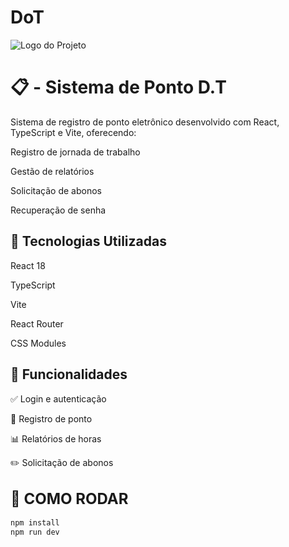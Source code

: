 # DoT

![Logo do Projeto](LOGO1.png)

# 📋 - Sistema de Ponto D.T

Sistema de registro de ponto eletrônico desenvolvido com React, TypeScript e Vite, oferecendo:

Registro de jornada de trabalho

Gestão de relatórios

Solicitação de abonos

Recuperação de senha

## 🚀 Tecnologias Utilizadas

React 18

TypeScript

Vite

React Router

CSS Modules

## 📌 Funcionalidades

✅ Login e autenticação

📅 Registro de ponto

📊 Relatórios de horas

✏️ Solicitação de abonos

## <span style="font-size: 24px">🚀 COMO RODAR</span>

```bash
npm install
npm run dev
```
